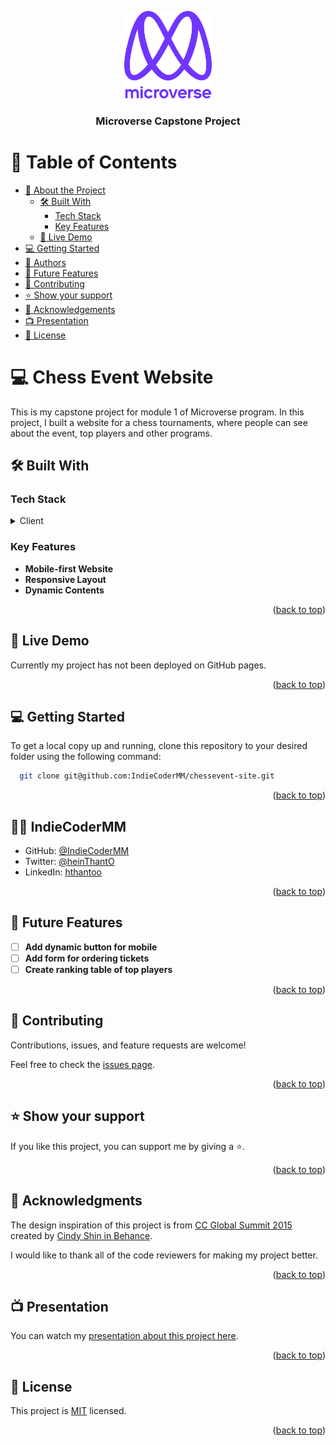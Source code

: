 <a name="readme-top"></a>

<!--
HOW TO USE:
This is an example of how you may give instructions on setting up your project locally.

Modify this file to match your project and remove sections that don't apply.

REQUIRED SECTIONS:
- Table of Contents
- About the Project
  - Built With
  - Live Demo
- Getting Started
- Authors
- Future Features
- Contributing
- Show your support
- Acknowledgements
- License

After you're finished please remove all the comments and instructions!
-->

<div align="center">

  <img src="murple_logo.png" alt="logo" width="140"  height="auto" />
  <br/>

  <h3><b>Microverse Capstone Project</b></h3>

</div>

<!-- TABLE OF CONTENTS -->

# 📗 Table of Contents

- [📖 About the Project](#about-project)
  - [🛠 Built With](#built-with)
    - [Tech Stack](#tech-stack)
    - [Key Features](#key-features)
  - [🚀 Live Demo](#live-demo)
- [💻 Getting Started](#getting-started)
- [👥 Authors](#authors)
- [🔭 Future Features](#future-features)
- [🤝 Contributing](#contributing)
- [⭐️ Show your support](#support)
- [🙏 Acknowledgements](#acknowledgements)
- [📺 Presentation](#presentation)
- [📝 License](#license)

# 💻 Chess Event Website <a name="about-project"></a>

This is my capstone project for module 1 of Microverse program. In this project, I built a website for a chess tournaments, where people can see about the event, top players and other programs.

## 🛠 Built With <a name="built-with"></a>

### Tech Stack <a name="tech-stack"></a>

<details>
  <summary>Client</summary>
  <ul>
    <li>HTML</li>
    <li>CSS</li>
    <li>JavaScript</li>
    <li>[Bootstrap 5](https://getbootstrap.com/)</li>
    <li>[Font Awesome](https://fontawesome.com/)</li>
    <li>[Lato Fonts](https://www.latofonts.com/)</li>
  </ul>
</details>

### Key Features <a name="key-features"></a>

- **Mobile-first Website**
- **Responsive Layout**
- **Dynamic Contents**

<p align="right">(<a href="#readme-top">back to top</a>)</p>

## 🚀 Live Demo <a name="live-demo"></a>

Currently my project has not been deployed on GitHub pages.

<p align="right">(<a href="#readme-top">back to top</a>)</p>

## 💻 Getting Started <a name="getting-started"></a>

To get a local copy up and running, clone this repository to your desired folder using the following command:

```sh
  git clone git@github.com:IndieCoderMM/chessevent-site.git
```

<p align="right">(<a href="#readme-top">back to top</a>)</p>

<!-- AUTHORS -->

## 👨‍🚀 IndieCoderMM <a name="authors"></a>

- GitHub: [@IndieCoderMM](https://github.com/IndieCoderMM)
- Twitter: [@heinThantO](https://twitter.com/heinThantO)
- LinkedIn: [hthantoo](https://www.linkedin.com/in/hthantoo)

<p align="right">(<a href="#readme-top">back to top</a>)</p>

## 🔭 Future Features <a name="future-features"></a>

- [ ] **Add dynamic button for mobile**
- [ ] **Add form for ordering tickets**
- [ ] **Create ranking table of top players**

<p align="right">(<a href="#readme-top">back to top</a>)</p>

## 🤝 Contributing <a name="contributing"></a>

Contributions, issues, and feature requests are welcome!

Feel free to check the [issues page](../../issues/).

<p align="right">(<a href="#readme-top">back to top</a>)</p>

<!-- SUPPORT -->

## ⭐️ Show your support <a name="support"></a>

If you like this project, you can support me by giving a ⭐.

<p align="right">(<a href="#readme-top">back to top</a>)</p>

## 🙏 Acknowledgments <a name="acknowledgements"></a>

The design inspiration of this project is from [CC Global Summit 2015](https://www.behance.net/gallery/29845175/CC-Global-Summit-2015/modules/192118207) created by [Cindy Shin in Behance](https://www.behance.net/adagio07).

I would like to thank all of the code reviewers for making my project better.

<p align="right">(<a href="#readme-top">back to top</a>)</p>

## 📺 Presentation <a name="presentation"></a>

You can watch my [presentation about this project here](https://www.loom.com/share/f776c2ee38fe487b89b186001d697429).

<p align="right">(<a href="#readme-top">back to top</a>)</p>

## 📝 License <a name="license"></a>

This project is [MIT](./LICENSE) licensed.

<p align="right">(<a href="#readme-top">back to top</a>)</p>
